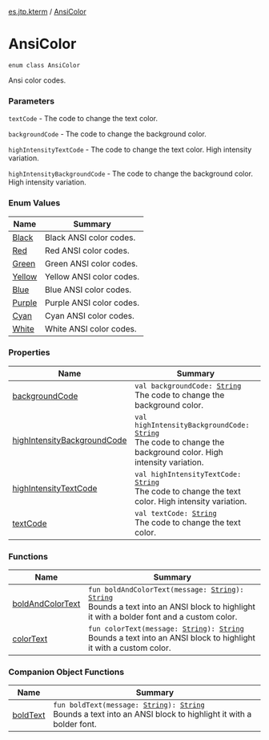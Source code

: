 [es.jtp.kterm](../index.md) / [AnsiColor](./index.md)

# AnsiColor

`enum class AnsiColor`

Ansi color codes.

### Parameters

`textCode` - The code to change the text color.

`backgroundCode` - The code to change the background color.

`highIntensityTextCode` - The code to change the text color. High intensity variation.

`highIntensityBackgroundCode` - The code to change the background color. High intensity variation.

### Enum Values

| Name | Summary |
|---|---|
| [Black](-black.md) | Black ANSI color codes. |
| [Red](-red.md) | Red ANSI color codes. |
| [Green](-green.md) | Green ANSI color codes. |
| [Yellow](-yellow.md) | Yellow ANSI color codes. |
| [Blue](-blue.md) | Blue ANSI color codes. |
| [Purple](-purple.md) | Purple ANSI color codes. |
| [Cyan](-cyan.md) | Cyan ANSI color codes. |
| [White](-white.md) | White ANSI color codes. |

### Properties

| Name | Summary |
|---|---|
| [backgroundCode](background-code.md) | `val backgroundCode: `[`String`](https://kotlinlang.org/api/latest/jvm/stdlib/kotlin/-string/index.html)<br>The code to change the background color. |
| [highIntensityBackgroundCode](high-intensity-background-code.md) | `val highIntensityBackgroundCode: `[`String`](https://kotlinlang.org/api/latest/jvm/stdlib/kotlin/-string/index.html)<br>The code to change the background color. High intensity variation. |
| [highIntensityTextCode](high-intensity-text-code.md) | `val highIntensityTextCode: `[`String`](https://kotlinlang.org/api/latest/jvm/stdlib/kotlin/-string/index.html)<br>The code to change the text color. High intensity variation. |
| [textCode](text-code.md) | `val textCode: `[`String`](https://kotlinlang.org/api/latest/jvm/stdlib/kotlin/-string/index.html)<br>The code to change the text color. |

### Functions

| Name | Summary |
|---|---|
| [boldAndColorText](bold-and-color-text.md) | `fun boldAndColorText(message: `[`String`](https://kotlinlang.org/api/latest/jvm/stdlib/kotlin/-string/index.html)`): `[`String`](https://kotlinlang.org/api/latest/jvm/stdlib/kotlin/-string/index.html)<br>Bounds a text into an ANSI block to highlight it with a bolder font and a custom color. |
| [colorText](color-text.md) | `fun colorText(message: `[`String`](https://kotlinlang.org/api/latest/jvm/stdlib/kotlin/-string/index.html)`): `[`String`](https://kotlinlang.org/api/latest/jvm/stdlib/kotlin/-string/index.html)<br>Bounds a text into an ANSI block to highlight it with a custom color. |

### Companion Object Functions

| Name | Summary |
|---|---|
| [boldText](bold-text.md) | `fun boldText(message: `[`String`](https://kotlinlang.org/api/latest/jvm/stdlib/kotlin/-string/index.html)`): `[`String`](https://kotlinlang.org/api/latest/jvm/stdlib/kotlin/-string/index.html)<br>Bounds a text into an ANSI block to highlight it with a bolder font. |
